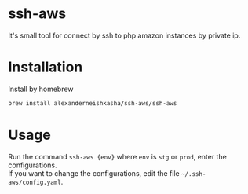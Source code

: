 # ssh-aws
It's small tool for connect by ssh to php amazon instances by private ip.

# Installation
Install by homebrew
```bash
brew install alexanderneishkasha/ssh-aws/ssh-aws
```

# Usage
Run the command `ssh-aws {env}` where `env` is `stg` or `prod`, enter the configurations.  
If you want to change the configurations, edit the file `~/.ssh-aws/config.yaml`.